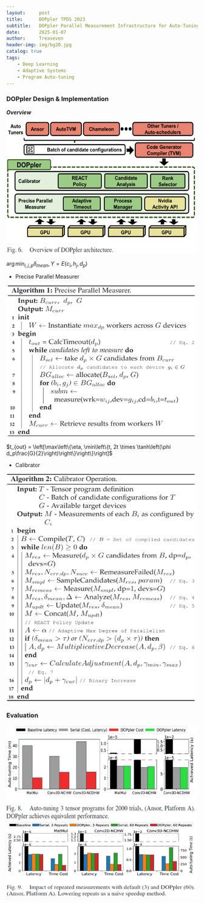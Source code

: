 ```yaml
---
layout:     post
title:      DOPpler TPDS 2023
subtitle:   DOPpler Parallel Measurement Infrastructure for Auto-Tuning Deep Learning Tensor Programs
date:       2025-01-07
author:     Treaseven
header-img: img/bg20.jpg
catalog: true
tags:
    - Deep Learning
    - Adaptive Systems
    - Program Auto-tuning
---
```



### DOPpler Design & Implementation

***Overview***

<img width="500" height="350" src="../img/post-doppler-overview.png"/>

$\arg \min_{i,j,p} \delta_{mean}, \Upsilon = E(c_i, h_j, d_p)$

- Precise Parallel Measurer

<img width="500" height="400" src="../img/post-doppler-algorithm.png"/>

$t_{out} = \left[\max\left\{\eta, \min\left\{t, 2t \times \tanh\left(\phi d_p\frac{G}{2}\right)\right\}\right\}\right]$

- Calibrator

<img width="500" height="600" src="../img/post-doppler-algorithm-calibrator.png"/>


### Evaluation

<img width="500" height="250" src="../img/post-doppler-auto-tuning.png"/>


<img width="500" height="200" src="../img/post-doppler-repeated.png"/>